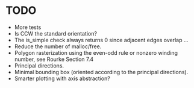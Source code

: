# TODO
 - More tests
 - Is CCW the standard orientation?
 - The is_simple check always returns 0 since adjacent edges overlap ...
 - Reduce the number of malloc/free.
 - Polygon rasterization using the even-odd rule or nonzero winding number, see Rourke Section 7.4
 - Principal directions.
 - Minimal bounding box (oriented according to the principal directions).
 - Smarter plotting with axis abstraction?
